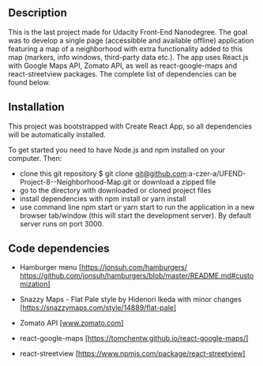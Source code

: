 ## Description
This is the last project made for Udacity Front-End Nanodegree. The goal was to develop a single page (accessibble and available offline) application featuring a map of a neighborhood with extra functionality added to this map (markers, info windows, third-party data etc.). The app uses React.js with Google Maps API, Zomato API, as well as react-google-maps and react-streetview packages. The complete list of dependencies can be found below.

## Installation
This project was bootstrapped with Create React App, so all dependencies will be automatically installed.

To get started you need to have Node.js and npm installed on your computer. Then:

* clone this git repository $ git clone git@github.com:a-czer-a/UFEND-Project-8--Neighborhood-Map.git or download a zipped file
* go to the directory with downloaded or cloned project files
* install dependencies with npm install or yarn install
* use command line npm start or yarn start to run the application in a new browser tab/window (this will start the development server). By default server runs on port 3000.

## Code dependencies

- Hamburger menu [https://jonsuh.com/hamburgers/
https://github.com/jonsuh/hamburgers/blob/master/README.md#customization]

- Snazzy Maps - Flat Pale style by Hidenori Ikeda with minor changes [https://snazzymaps.com/style/14889/flat-pale]

- Zomato API [www.zomato.com]

- react-google-maps [https://tomchentw.github.io/react-google-maps/]

- react-streetview [https://www.npmjs.com/package/react-streetview]
